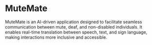 # MuteMate
MuteMate is an AI-driven application designed to facilitate seamless communication between mute, deaf, and non-disabled individuals. It enables real-time translation between speech, text, and sign language, making interactions more inclusive and accessible.
